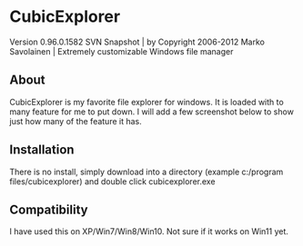 # CubicExplorer
Version 0.96.0.1582 SVN Snapshot | by Copyright 2006-2012 Marko Savolainen | Extremely customizable Windows file manager 

## About
CubicExplorer is my favorite file explorer for windows. It is loaded with to many feature for me to put down.
I will add a few screenshot below to show just how many of the feature it has.

## Installation
There is no install, simply download into a directory (example c:/program files/cubicexplorer) and double click cubicexplorer.exe

## Compatibility
I have used this on XP/Win7/Win8/Win10. Not sure if it works on Win11 yet. 


